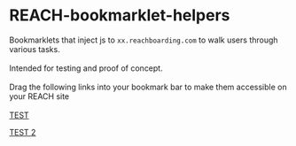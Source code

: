 # REACH-bookmarklet-helpers

Bookmarklets that inject js to ```xx.reachboarding.com``` to walk users through various tasks.
<br><br>
Intended for testing and proof of concept.
<br><br>
Drag the following links into your bookmark bar to make them accessible on your REACH site
<br><br>
[TEST](javascript:(function(){alert(0);})();)

[TEST 2](javascript:(function(){document.body.appendChild(document.createElement('script')).src='https://rawcdn.githack.com/nicrobichaud/REACH-bookmarklet-helpers/e493eb39b9bac87711c02fa103c8aecb5254e22b/test.js'})();)
